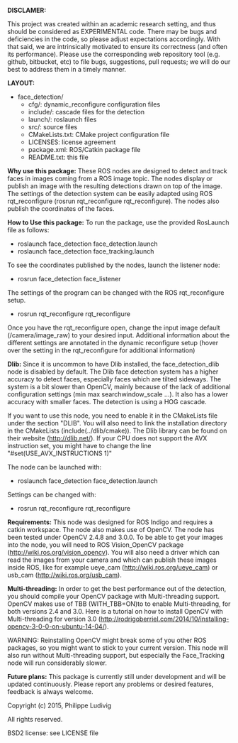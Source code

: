 **DISCLAMER:**

This project was created within an academic research setting, and thus should
be considered as EXPERIMENTAL code. There may be bugs and deficiencies in the
code, so please adjust expectations accordingly. With that said, we are
intrinsically motivated to ensure its correctness (and often its performance).
Please use the corresponding web repository tool (e.g. github, bitbucket, etc)
to file bugs, suggestions, pull requests; we will do our best to address them
in a timely manner.


**LAYOUT:**
- face_detection/
  - cfg/:                 dynamic_reconfigure configuration files
  - include/:             cascade files for the detection
  - launch/:              roslaunch files
  - src/:                 source files
  - CMakeLists.txt:       CMake project configuration file
  - LICENSES:             license agreement
  - package.xml:          ROS/Catkin package file
  - README.txt:           this file


**Why use this package:**
These ROS nodes are designed to detect and track faces in images coming from a
ROS image topic. The nodes display or publish an image with the resulting
detections drawn on top of the image. The settings of the detection system can
be easily adapted using ROS rqt_reconfigure (rosrun rqt_reconfigure
rqt_reconfigure). The nodes also publish the coordinates of the faces.

**How to Use this package:**
To run the package, use the provided RosLaunch file as follows:
  - roslaunch face_detection face_detection.launch
  - roslaunch face_detection face_tracking.launch

To see the coordinates published by the nodes, launch the listener node:
  - rosrun face_detection face_listener

The settings of the program can be changed with the ROS rqt_reconfigure setup.
  - rosrun rqt_reconfigure rqt_reconfigure

Once you have the rqt_reconfigure open, change the input image default
(/camera/image_raw) to your desired input. Additional information about the
different settings are annotated in the dynamic reconfigure setup (hover over
the setting in the rqt_reconfigure for additional information)

**Dlib:**
Since it is uncommon to have Dlib installed, the face_detection_dlib node is
disabled by default. The Dlib face detection system has a higher accuracy to
detect faces, especially faces which are tilted sideways. The system is a bit
slower than OpenCV, mainly because of the lack of additional configuration
settings (min max searchwindow_scale ...). It also has a lower accuracy with
smaller faces. The detection is using a HOG cascade.

If you want to use this node, you need to enable it in the CMakeLists file under
the section "DLIB". You will also need to link the installation directory in the
CMakeLists (include(../dlib/cmake)). The Dlib library can be found on their
website (http://dlib.net/). If your CPU does not support the AVX instruction
set, you might have to change the line "#set(USE_AVX_INSTRUCTIONS 1)"

The node can be launched with:
  - roslaunch face_detection face_detection.launch

Settings can be changed with:
  - rosrun rqt_reconfigure rqt_reconfigure


**Requirements:**
This node was designed for ROS Indigo and requires a catkin workspace. The node
also makes use of OpenCV. The node has been tested under OpenCV 2.4.8 and 3.0.0.
To be able to get your images into the node, you will need to ROS Vision_OpenCV
package (http://wiki.ros.org/vision_opencv). You will also need a driver which
can read the images from your camera and which can publish these images inside
ROS, like for example ueye_cam (http://wiki.ros.org/ueye_cam) or usb_cam
(http://wiki.ros.org/usb_cam).

**Multi-threading:**
In order to get the best performance out of the detection, you should compile
your OpenCV package with Multi-threading support. OpenCV makes use of TBB
(WITH_TBB=ON)to to enable Multi-threading, for both versions 2.4 and 3.0. Here
is a tutorial on how to install OpenCV with Multi-threading for version 3.0
(http://rodrigoberriel.com/2014/10/installing-opencv-3-0-0-on-ubuntu-14-04/).

WARNING: Reinstalling OpenCV might break some of you other ROS packages, so you
might want to stick to your current version. This node will also run without
Multi-threading support, but especially the Face_Tracking node will run
considerably slower.

**Future plans:**
This package is currently still under development and will be updated
continuously. Please report any problems or desired features, feedback is
always welcome.



Copyright (c) 2015, Philippe Ludivig

All rights reserved.

BSD2 license: see LICENSE file
